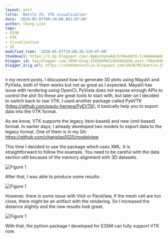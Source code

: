```yaml
---
layout: post
title: 'Battle 25: VTK visualization'
date: '2020-05-07T09:34:00.001-07:00'
author: Chang Liao
tags:
- E3SM
- VTK
- Visualization
- 3D
modified_time: '2020-05-07T10:08:26.519-07:00'
thumbnail: https://1.bp.blogspot.com/-QgAynVphoAQ/XrRAa8OtU-I/AAAAAAAA9dc/4PJQeAQNbV8HQjt6IXEidEVYG1nRsAYSwCK4BGAsYHg/s72-c/row-major-3D.png
blogger_id: tag:blogger.com,1999:blog-3189999653395802666.post-7404369665452647672
blogger_orig_url: https://codedoesnotlie.blogspot.com/2020/05/battle-25-vtk-visualization.html
---
```


n my recent posts, I discussed how to generate 3D plots using MayaVi and PyVista, both of them works but not as great as I expected.
MayaVi has issue with rendering using OpenCL
PyVista does not expose enough APIs to control the plot
So these are great tools to start with, but later on I decided to switch back to raw VTK.
I used another package called PyeVTK (https://github.com/paulo-herrera/PyEVTK), it basically help you to export data into the VTK format.

As we know, VTK supports the legacy (text-based) and new (xml-based) format.
In earlier days, I already developed two models to export data to the legacy format. 
One of them is in my Git: https://github.com/changliao1025/modelview

This time I decided to use the package which uses XML.
It is straightforward to follow the example. You need to be careful with the data section still because of the memory alignment with 3D datasets.



![Figure 1](https://github.com/changliao/technology/blob/main/_figures/programming/row_major_3D.png?raw=true)

After that, I was able to produce some results:



![Figure 1](https://github.com/changliao/technology/blob/main/_figures/vtk/artifact.png?raw=true)


However, there is some issue with Visit or ParaView, if the mesh cell are too close, there might be an artifact with the rendering. So I increased the distance slightly and the new results look great.



![Figure 1](https://github.com/changliao/technology/blob/main/_figures/vtk/wtd_vtk.png?raw=true)


With that, the python package I developed for E3SM can fully support VTK now.